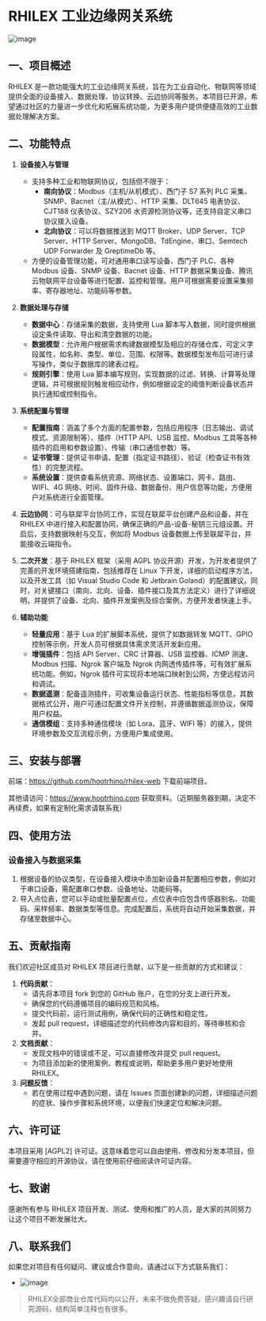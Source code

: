 # RHILEX 工业边缘网关系统
![image](https://github.com/user-attachments/assets/f02f3900-34a6-4a53-b161-993656e431a1)

## 一、项目概述
RHILEX 是一款功能强大的工业边缘网关系统，旨在为工业自动化、物联网等领域提供全面的设备接入、数据处理、协议转换、云边协同等服务。本项目已开源，希望通过社区的力量进一步优化和拓展系统功能，为更多用户提供便捷高效的工业数据处理解决方案。

## 二、功能特点
1. **设备接入与管理**
    - 支持多种工业和物联网协议，包括但不限于：
        - **南向协议**：Modbus（主机/从机模式）、西门子 S7 系列 PLC 采集、SNMP、Bacnet（主/从模式）、HTTP 采集、DLT645 电表协议、CJT188 仪表协议、SZY206 水资源检测协议等，还支持自定义串口协议接入设备。
        - **北向协议**：可以将数据推送到 MQTT Broker、UDP Server、TCP Server、HTTP Server、MongoDB、TdEngine、串口、Semtech UDP Forwarder 及 GreptimeDb 等。
    - 方便的设备管理功能，可对通用串口读写设备、西门子 PLC、各种 Modbus 设备、SNMP 设备、Bacnet 设备、HTTP 数据采集设备、腾讯云物联网平台设备等进行配置、监控和管理。用户可根据需要设置采集频率、寄存器地址、功能码等参数。

2. **数据处理与存储**
    - **数据中心**：存储采集的数据，支持使用 Lua 脚本写入数据，同时提供根据设定条件读取、导出和清空数据的功能。
    - **数据模型**：允许用户根据需求构建数据模型及相应的存储仓库，可定义字段属性，如名称、类型、单位、范围、权限等。数据模型发布后可进行读写操作，类似于数据库的建表过程。
    - **规则引擎**：使用 Lua 脚本编写规则，实现数据的过滤、转换、计算等处理逻辑，并可根据规则触发相应动作，例如根据设定的阈值判断设备状态并执行通知或控制指令。

3. **系统配置与管理**
    - **配置指南**：涵盖了多个方面的配置参数，包括应用程序（日志输出、调试模式、资源限制等）、插件（HTTP API、USB 监控、Modbus 工具等各种插件的启用和参数设置）、传输（串口通信参数）等。
    - **证书管理**：提供证书申请、配置（指定证书路径）、验证（检查证书有效性）的完整流程。
    - **系统设置**：提供查看系统资源、网络状态、设置端口、网卡、路由、WIFI、4G 网络、时间、固件升级、数据备份、用户信息等功能，方便用户对系统进行全面管理。

4. **云边协同**：可与联犀平台协同工作，实现在联犀平台创建产品和设备，并在 RHILEX 中进行接入和配置协同，确保正确的产品-设备-秘钥三元组设置。开启后，支持数据映射与交互，例如将 Modbus 设备数据上传至联犀平台，并能接收云端指令。

5. **二次开发**：基于 RHILEX 框架（采用 AGPL 协议开源）开发，为开发者提供了完善的开发环境搭建指南，包括推荐在 Linux 下开发，详细的启动程序方法，以及开发工具（如 Visual Studio Code 和 Jetbrain Goland）的配置建议。同时，对关键接口（南向、北向、设备、插件接口及其方法定义）进行了详细说明，并提供了设备、北向、插件开发案例及综合案例，方便开发者快速上手。

6. **辅助功能**
    - **轻量应用**：基于 Lua 的扩展脚本系统，提供了如数据转发 MQTT、GPIO 控制等示例，开发人员可根据具体需求灵活开发新应用。
    - **增强插件**：包括 API Server、CRC 计算器、USB 监控器、ICMP 测速、Modbus 扫描、Ngrok 客户端及 Ngrok 内网透传插件等，可有效扩展系统功能。例如，Ngrok 插件可实现将本地端口映射到公网，方便远程访问和调试。
    - **数据遥测**：配备遥测插件，可收集设备运行状态、性能指标等信息，其数据格式公开，用户可通过配置文件开关控制，并遵循数据遥测协议，保障用户权益。
    - **通信模组**：支持多种通信模块（如 Lora、蓝牙、WIFI 等）的接入，提供环境参数及交互流程示例，方便用户集成使用。


## 三、安装与部署
前端：https://github.com/hootrhino/rhilex-web 下载前端项目。

其他请访问：https://www.hootrhino.com 获取资料。（近期服务器到期，决定不再续费，如果有定制化需求请联系我）


## 四、使用方法

### 设备接入与数据采集
1. 根据设备的协议类型，在设备接入模块中添加新设备并配置相应参数，例如对于串口设备，需配置串口参数、设备地址、功能码等。
2. 导入点位表，您可以手动或批量配置点位，点位表中应包含传感器别名、功能码、采样频率、数据类型等信息。完成配置后，系统将自动开始采集数据，并存储至数据中心。

## 五、贡献指南
我们欢迎社区成员对 RHILEX 项目进行贡献，以下是一些贡献的方式和建议：
1. **代码贡献**：
    - 请先将本项目 fork 到您的 GitHub 账户，在您的分支上进行开发。
    - 确保您的代码遵循项目的编码规范和风格。
    - 提交代码前，运行测试用例，确保代码的正确性和稳定性。
    - 发起 pull request，详细描述您的代码修改内容和目的，等待审核和合并。
2. **文档贡献**：
    - 发现文档中的错误或不足，可以直接修改并提交 pull request。
    - 为项目添加新的使用案例、教程或说明，帮助更多用户更好地使用 RHILEX。
3. **问题反馈**：
    - 若在使用过程中遇到问题，请在 Issues 页面创建新的问题，详细描述问题的症状、操作步骤和系统环境，以便我们快速定位和解决问题。


## 六、许可证
本项目采用 [AGPL2] 许可证。这意味着您可以自由使用、修改和分发本项目，但需要遵守相应的开源协议，请在使用前仔细阅读许可证内容。


## 七、致谢
感谢所有参与 RHILEX 项目开发、测试、使用和推广的人员，是大家的共同努力让这个项目不断发展壮大。


## 八、联系我们
如果您对项目有任何疑问、建议或合作意向，请通过以下方式联系我们：
- ![image](https://github.com/user-attachments/assets/4fb3107e-5307-469e-af9f-0a1a8814eb35)

> RHILEX全部商业仓库代码均以公开，未来不做免费答疑。感兴趣请自行研究源码，结构简单注释也有很多。